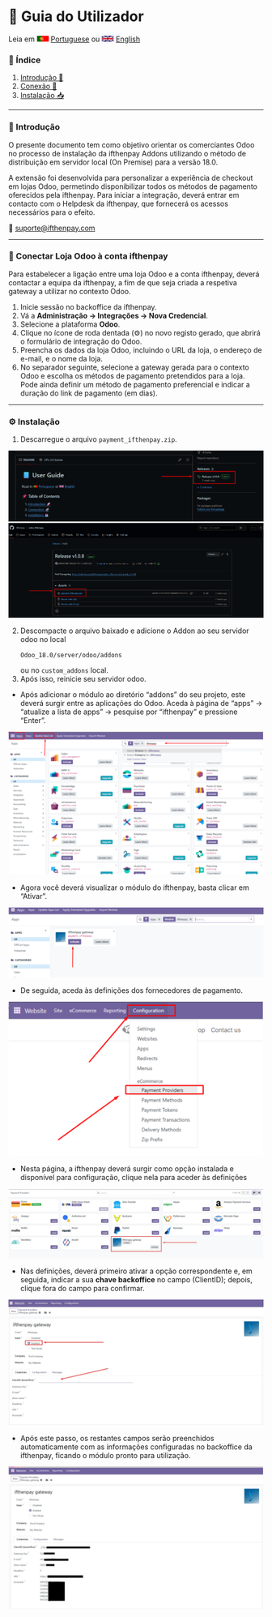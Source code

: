 # 📘 Guia do Utilizador

Leia em ![Portuguese](https://github.com/ifthenpay/WHMCS/raw/assets/version_8/assets/pt.png) [Portuguese](README_PT.md) ou ![English](https://github.com/ifthenpay/WHMCS/raw/assets/version_8/assets/en.png) [English](README.md)

### 📌 Índice

1. [Introdução 🚀](#1-introdução-)
2. [Conexão 🔗](#2-conectar-loja-odoo-a-conta-ifthenpay-)
3. [Instalação 📥](#3-installation-)

---

### 📖 Introdução  
O presente documento tem como objetivo orientar os comerciantes Odoo no processo de
instalação da ifthenpay Addons utilizando o método de distribuição em servidor local (On
Premise) para a versão 18.0.

A extensão foi desenvolvida para personalizar a experiência de checkout em lojas Odoo,
permetindo disponibilizar todos os métodos de pagamento oferecidos pela ifthenpay. Para
iniciar a integração, deverá entrar em contacto com o Helpdesk da ifthenpay, que fornecerá os acessos necessários para o efeito.

📩 suporte@ifthenpay.com  

---

### 🔗 Conectar Loja Odoo à conta ifthenpay  
Para estabelecer a ligação entre uma loja Odoo e a conta ifthenpay, deverá contactar a equipa
da ifthenpay, a fim de que seja criada a respetiva gateway a utilizar no contexto Odoo.

1. Inicie sessão no backoffice da ifthenpay. 
2. Vá a **Administração → Integrações → Nova Credencial**.  
3. Selecione a plataforma **Odoo**.
4. Clique no ícone de roda dentada (⚙️) no novo registo gerado, que abrirá o formulário de integração do Odoo.
5. Preencha os dados da loja Odoo, incluindo o URL da loja, o endereço de e-mail, e o nome da loja. 
6. No separador seguinte, selecione a gateway gerada para o contexto Odoo e escolha os
métodos de pagamento pretendidos para a loja. Pode ainda definir um método de
pagamento preferencial e indicar a duração do link de pagamento (em dias).

---

### ⚙️ Instalação  
1. Descarregue o arquivo `payment_ifthenpay.zip`.  

![release](./assets/release.png)
![zip_modulo](./assets/zip_modulo.png)

2. Descompacte o arquivo baixado e adicione o Addon ao seu servidor odoo no local  
   ```
   Odoo_18.0/server/odoo/addons
   ```
   ou no `custom_addons` local.  
3. Após isso, reinicie seu servidor odoo.  

- Após adicionar o módulo ao diretório “addons” do seu projeto, este deverá surgir entre as aplicações do Odoo. Aceda à página de “apps” → “atualize a lista de apps” → pesquise por “ifthenpay” e pressione “Enter”.

![pesquisar](./assets/pesquisar.png)

- Agora você deverá visualizar o módulo do ifthenpay, basta clicar em “Ativar”.

![ativar](./assets/ativar.png)

- De seguida, aceda às definições dos fornecedores de pagamento.

![config_pagamentos](./assets/config_pagamentos.png)

- Nesta página, a ifthenpay deverá surgir como opção instalada e disponível para configuração,
clique nela para aceder às definições

![provedores](./assets/provedores.png)

- Nas definições, deverá primeiro ativar a opção correspondente e, em seguida, indicar a sua
**chave backoffice** no campo (ClientID); depois, clique fora do campo para confirmar.

![config_inicial](./assets/config_inicial.png)

- Após este passo, os restantes campos serão preenchidos automaticamente com as informações
configuradas no backoffice da ifthenpay, ficando o módulo pronto para utilização.

![config_final](./assets/config_final.png)
